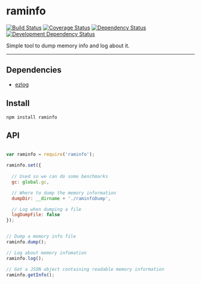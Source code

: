 raminfo
=======

[![Build Status](https://img.shields.io/travis/opensoars/raminfo.svg?style=flat)](https://travis-ci.org/opensoars/raminfo)
[![Coverage Status](https://img.shields.io/coveralls/opensoars/raminfo.svg?style=flat)](https://coveralls.io/r/opensoars/raminfo)
[![Dependency Status](https://david-dm.org/opensoars/raminfo.svg?style=flat)](https://david-dm.org/opensoars/raminfo)
[![Development Dependency Status](https://david-dm.org/opensoars/raminfo/dev-status.svg?style=flat)](https://david-dm.org/opensoars/raminfo#info=devDependencies&view=table)


Simple tool to dump memory info and log about it.


---

## Dependencies
* [ezlog](https://github.com/opensoars/ezlog)


## Install
`npm install raminfo`


## API
```js

var raminfo = require('raminfo');

raminfo.set({
  
  // Used so we can do some benchmarks
  gc: global.gc,

  // Where to dump the memory information
  dumpDir: __dirname + './raminfoDump',

  // Log when dumping a file
  logDumpFile: false
});


// Dump a memory info file
raminfo.dump();

// Log about memory infomation
raminfo.log();

// Get a JSON object containing readable memory information
raminfo.getInfo();

```